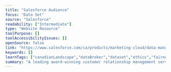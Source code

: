 ```yaml
---
title: "Salesforce Audience"
focus: "Data Set"
source: "Salesforce"
readability: ["Intermediate"]
type: "Website Resource"
toolPurpose: []
toolAccessibilityIssues: []
openSource: false
link: "https://www.salesforce.com/ca/products/marketing-cloud/data-management/"
keywords: []
learnTags: ["canadianLandscape","dataBroker","dataset","ethics","fairness","inclusivePractice"]
summary: "A leading award-winning customer relationship management service and the owners of the Tableau visualization software. "
---
```


